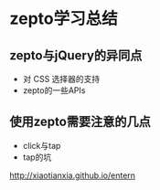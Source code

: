 # zepto学习总结
## zepto与jQuery的异同点

*  对 CSS 选择器的支持
*  zepto的一些APIs

## 使用zepto需要注意的几点
* click与tap
* tap的坑

http://xiaotianxia.github.io/entern
